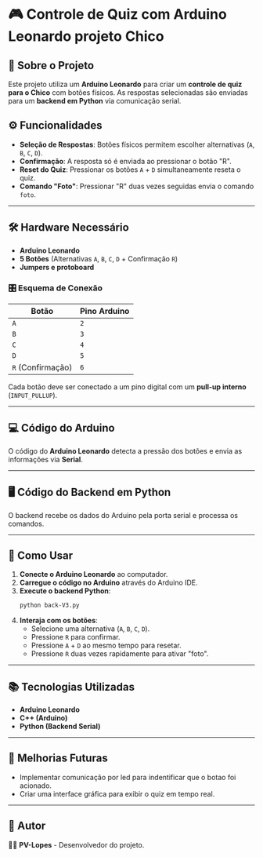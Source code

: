 # 🎮 Controle de Quiz com Arduino Leonardo projeto Chico

## 📌 Sobre o Projeto
Este projeto utiliza um **Arduino Leonardo** para criar um **controle de quiz para o Chico** com botões físicos. As respostas selecionadas são enviadas para um **backend em Python** via comunicação serial.

## ⚙️ Funcionalidades
- **Seleção de Respostas**: Botões físicos permitem escolher alternativas (`A`, `B`, `C`, `D`).
- **Confirmação**: A resposta só é enviada ao pressionar o botão "R".
- **Reset do Quiz**: Pressionar os botões `A` + `D` simultaneamente reseta o quiz.
- **Comando "Foto"**: Pressionar "R" duas vezes seguidas envia o comando `foto`.

---

## 🛠️ Hardware Necessário
- **Arduino Leonardo**
- **5 Botões** (Alternativas `A`, `B`, `C`, `D` + Confirmação `R`)
- **Jumpers e protoboard**

### 🎛️ **Esquema de Conexão**
| Botão | Pino Arduino |
|--------|------------|
| `A` | `2` |
| `B` | `3` |
| `C` | `4` |
| `D` | `5` |
| `R` (Confirmação) | `6` |

Cada botão deve ser conectado a um pino digital com um **pull-up interno** (`INPUT_PULLUP`).

---

## 💻 Código do Arduino
O código do **Arduino Leonardo** detecta a pressão dos botões e envia as informações via **Serial**.


---

## 🖥️ Código do Backend em Python
O backend recebe os dados do Arduino pela porta serial e processa os comandos.

---

## 🚀 Como Usar
1. **Conecte o Arduino Leonardo** ao computador.
2. **Carregue o código no Arduino** através do Arduino IDE.
3. **Execute o backend Python**:
   ```bash
   python back-V3.py
   ```
4. **Interaja com os botões**:
   - Selecione uma alternativa (`A`, `B`, `C`, `D`).
   - Pressione `R` para confirmar.
   - Pressione `A` + `D` ao mesmo tempo para resetar.
   - Pressione `R` duas vezes rapidamente para ativar "foto".

---

## 📚 Tecnologias Utilizadas
- **Arduino Leonardo**
- **C++ (Arduino)**
- **Python (Backend Serial)**

---

## 🎯 Melhorias Futuras
- Implementar comunicação por led para indentificar que o botao foi acionado.
- Criar uma interface gráfica para exibir o quiz em tempo real.

---

## 📌 Autor
👨‍💻 **PV-Lopes** - Desenvolvedor do projeto.

